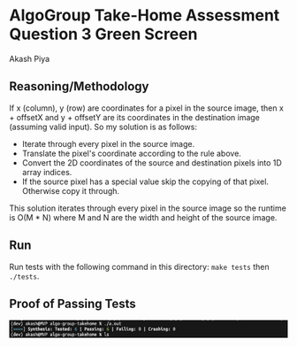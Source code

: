 # AlgoGroup Take-Home Assessment Question 3 Green Screen
Akash Piya

## Reasoning/Methodology 
If x (column), y (row) are coordinates for a pixel in the source image, then x + offsetX and y + offsetY are its coordinates in the destination image (assuming valid input). So my solution is as follows:
- Iterate through every pixel in the source image.
- Translate the pixel's coordinate according to the rule above.
- Convert the 2D coordinates of the source and destination pixels into 1D array indices.
- If the source pixel has a special value skip the copying of that pixel. Otherwise copy it through.

This solution iterates through every pixel in the source image so the runtime is O(M * N) where M and N are the width and height of the source image.

## Run
Run tests with the following command in this directory: `make tests` then `./tests`.

## Proof of Passing Tests
![testprooof](testproof.png)
